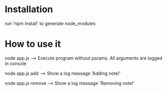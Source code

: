 # Installation #
run 'npm install' to generate node_modules

# How to use it #
node app.js --> Execute program without params. All arguments are logged in console

node app.js add --> Show a log message 'Adding note!'

node app.js remove --> Show a log message 'Removing note!'
